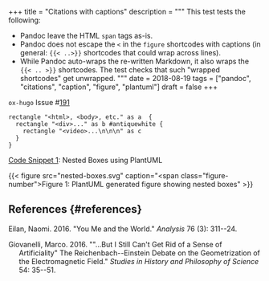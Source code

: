 +++
title = "Citations with captions"
description = """
  This test tests the following:

  -   Pandoc leave the HTML `span` tags as-is.
  -   Pandoc does not escape the `<` in the `figure` shortcodes with
      captions (in general: `{{< ..>}}` shortcodes that could wrap across
      lines).
  -   While Pandoc auto-wraps the re-written Markdown, it also wraps the
      `{{< .. >}}` shortcodes. The test checks that such "wrapped
      shortcodes" get unwrapped.
  """
date = 2018-08-19
tags = ["pandoc", "citations", "caption", "figure", "plantuml"]
draft = false
+++

`ox-hugo` Issue
\#[191](https://github.com/kaushalmodi/ox-hugo/issues/191)

<a id="code-snippet--plantuml-nested-boxes"></a>

``` plantuml
rectangle "<html>, <body>, etc." as a  {
  rectangle "<div>..." as b #antiquewhite {
    rectangle "<video>...\n\n\n" as c
  }
}
```

<div class="src-block-caption">

<span
class="src-block-number"><a href="#code-snippet--plantuml-nested-boxes">Code
Snippet 1</a></span>: Nested Boxes using PlantUML

</div>

{{< figure src="nested-boxes.svg" caption="<span class=\"figure-number\">Figure 1: </span>PlantUML generated figure showing nested boxes" >}}

## References {#references}

<div id="refs" class="references csl-bib-body hanging-indent">
  <div></div>


<div id="ref-eilan2016" class="csl-entry">
  <div></div>

Eilan, Naomi. 2016. "You Me and the World." *Analysis* 76 (3): 311--24.

</div>

<div id="ref-giovanelli2016" class="csl-entry">
  <div></div>

Giovanelli, Marco. 2016. "\"\...But I Still Can't Get Rid of a Sense of
Artificiality\" The Reichenbach--Einstein Debate on the Geometrization
of the Electromagnetic Field." *Studies in History and Philosophy of
Science* 54: 35--51.

</div>

</div>
